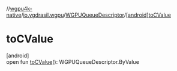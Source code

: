 //[wgpu4k-native](../../../index.md)/[io.ygdrasil.wgpu](../index.md)/[WGPUQueueDescriptor](index.md)/[[android]toCValue]([android]to-c-value.md)

# toCValue

[android]\
open fun [toCValue]([android]to-c-value.md)(): WGPUQueueDescriptor.ByValue
